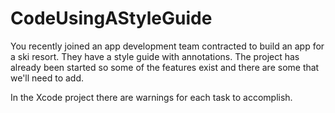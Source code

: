 # CodeUsingAStyleGuide

You recently joined an app development team contracted to build an app for a ski resort. They have a style guide with annotations. The project has already been started so some of the features exist and there are some that we'll need to add.

In the Xcode project there are warnings for each task to accomplish.
